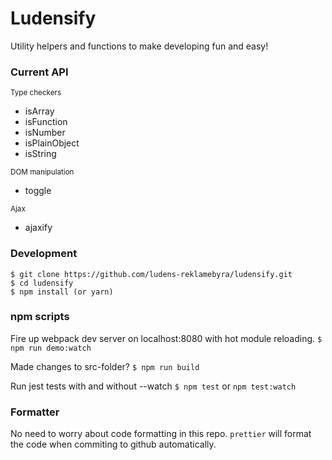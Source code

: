 # Ludensify

Utility helpers and functions to make developing fun and easy!

### Current API

<small>Type checkers</small>

- isArray
- isFunction
- isNumber
- isPlainObject
- isString

<small>DOM manipulation</small>

- toggle

<small>Ajax</small>

- ajaxify

### Development

```
$ git clone https://github.com/ludens-reklamebyra/ludensify.git
$ cd ludensify
$ npm install (or yarn)
```

### npm scripts
Fire up webpack dev server on localhost:8080 with hot module reloading.
`$ npm run demo:watch`

Made changes to src-folder?
`$ npm run build`

Run jest tests with and without --watch
`$ npm test` or `npm test:watch`

### Formatter
No need to worry about code formatting in this repo. `prettier` will format
the code when commiting to github automatically.
